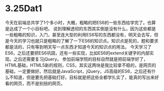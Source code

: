 # 3.25Dat1
今天在前端总共学了1个多小时，大概，粗略的把ES6的一些东西给学完了。也算是达成了一个小目标吧。
说到理解透彻的东西其实倒是没有什么，因为这些都是一些粗略的知识，入门，甚至连大型的利用ES6写的东西都没有，明天会去写，但是今天的学习也就只是粗略的了解了一下ES6的知识点。知识点是死的，题和要求都是活的，只有等到明天写一点东西才知道今天的知识点的用法。
今天学习了ES6，之后还要把ES6巩固，还有一些实现，比如ES6的extend关键字的内部实现。之后还需要复习jQuery。
参加前端学院的目标自然就是把前端学好了，HTML基础，HTML5新的规则，CSS，其实这两块是我比较拿不稳的，是网页的基础，一定要做好。然后就是JavaScript，jQuery，JS高级的ES6，之后还有什么不知道，但是要先把基础打好。目标就是把这些全都学扎实了，能真的写出来好看的网页，而不是别扭的网页。
